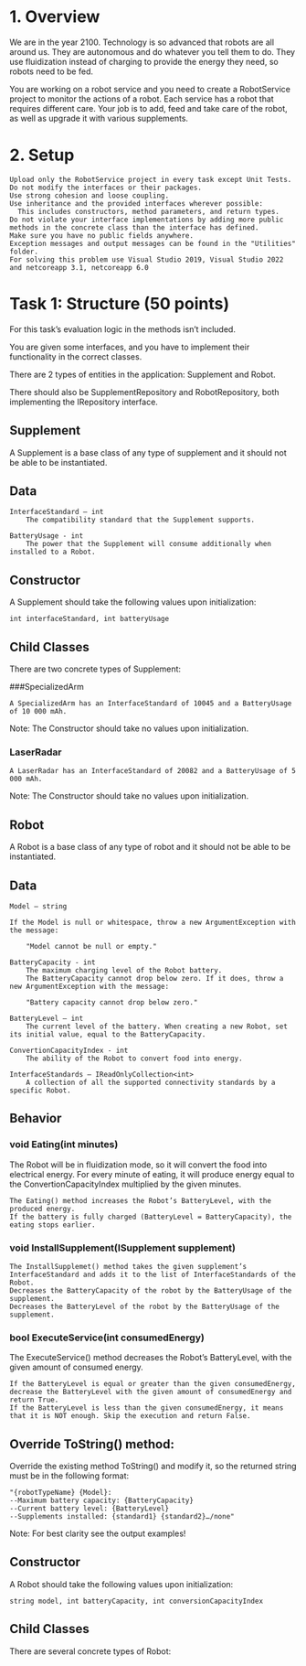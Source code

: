 # 1.	Overview

We are in the year 2100. Technology is so advanced that robots are all around us. They are autonomous and do whatever you tell them to do. They use fluidization instead of charging to provide the energy they need, so robots need to be fed.

You are working on a robot service and you need to create a RobotService project to monitor the actions of a robot. Each service has a robot that requires different care. Your job is to add, feed and take care of the robot, as well as upgrade it with various supplements.

# 2.	Setup

	Upload only the RobotService project in every task except Unit Tests.
	Do not modify the interfaces or their packages.
	Use strong cohesion and loose coupling.
	Use inheritance and the provided interfaces wherever possible:
	  This includes constructors, method parameters, and return types.
	Do not violate your interface implementations by adding more public methods in the concrete class than the interface has defined.
	Make sure you have no public fields anywhere.
	Exception messages and output messages can be found in the "Utilities" folder.
	For solving this problem use Visual Studio 2019, Visual Studio 2022 and netcoreapp 3.1, netcoreapp 6.0

# Task 1: Structure (50 points)

For this task’s evaluation logic in the methods isn’t included.

You are given some interfaces, and you have to implement their functionality in the correct classes.

There are 2 types of entities in the application: Supplement and Robot. 

There should also be SupplementRepository and RobotRepository, both implementing the IRepository interface.

## Supplement

A Supplement is a base class of any type of supplement and it should not be able to be instantiated.

## Data

	InterfaceStandard – int
		The compatibility standard that the Supplement supports.
		
	BatteryUsage - int
		The power that the Supplement will consume additionally when installed to a Robot.

## Constructor

A Supplement should take the following values upon initialization: 

	int interfaceStandard, int batteryUsage

## Child Classes

There are two concrete types of Supplement:

###SpecializedArm

	A SpecializedArm has an InterfaceStandard of 10045 and a BatteryUsage of 10 000 mAh.

Note: The Constructor should take no values upon initialization.

### LaserRadar

	A LaserRadar has an InterfaceStandard of 20082 and a BatteryUsage of 5 000 mAh.

Note: The Constructor should take no values upon initialization.

## Robot

A Robot is a base class of any type of robot and it should not be able to be instantiated.

## Data

	Model – string
	
	If the Model is null or whitespace, throw a new ArgumentException with the message: 
	
		"Model cannot be null or empty."
		
	BatteryCapacity - int
		The maximum charging level of the Robot battery.
		The BatteryCapacity cannot drop below zero. If it does, throw a new ArgumentException with the message: 
		
		"Battery capacity cannot drop below zero."

	BatteryLevel – int
		The current level of the battery. When creating a new Robot, set its initial value, equal to the BatteryCapacity.
		
	ConvertionCapacityIndex - int
		The ability of the Robot to convert food into energy.
		
	InterfaceStandards – IReadOnlyCollection<int>
		A collection of all the supported connectivity standards by a specific Robot.

## Behavior

### void Eating(int minutes)

The Robot will be in fluidization mode, so it will convert the food into electrical energy. For every minute of eating, it will produce energy equal to the ConvertionCapacityIndex multiplied by the given minutes. 

	The Eating() method increases the Robot’s BatteryLevel, with the produced energy. 
	If the battery is fully charged (BatteryLevel = BatteryCapacity), the eating stops earlier. 

### void InstallSupplement(ISupplement supplement)

	The InstallSupplemet() method takes the given supplement’s InterfaceStandard and adds it to the list of InterfaceStandards of the Robot.
	Decreases the BatteryCapacity of the robot by the BatteryUsage of the supplement. 
	Decreases the BatteryLevel of the robot by the BatteryUsage of the supplement.

### bool ExecuteService(int consumedEnergy)	

The ExecuteService() method decreases the Robot’s BatteryLevel, with the given amount of consumed energy. 

	If the BatteryLevel is equal or greater than the given consumedEnergy, decrease the BatteryLevel with the given amount of consumedEnergy and return True.
	If the BatteryLevel is less than the given consumedEnergy, it means that it is NOT enough. Skip the execution and return False.

## Override ToString() method:

Override the existing method ToString() and modify it, so the returned string must be in the following format:

	"{robotTypeName} {Model}: 
	--Maximum battery capacity: {BatteryCapacity}
	--Current battery level: {BatteryLevel} 
	--Supplements installed: {standard1} {standard2}…/none"

Note: For best clarity see the output examples!

## Constructor

A Robot should take the following values upon initialization: 

	string model, int batteryCapacity, int conversionCapacityIndex

## Child Classes

There are several concrete types of Robot:
